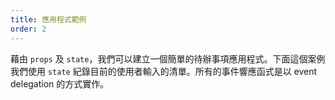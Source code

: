 ```yaml
---
title: 應用程式範例
order: 2
---
```


藉由 `props` 及 `state`，我們可以建立一個簡單的待辦事項應用程式。下面這個案例我們使用 `state` 紀錄目前的使用者輸入的清單。所有的事件響應函式是以 event delegation 的方式實作。
